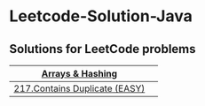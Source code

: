 # Leetcode-Solution-Java
## **Solutions for LeetCode problems**

| <a href = "src/main/java/Arrays & Hashing">Arrays & Hashing |  |
| ------------- | ------------- |
| <a href = "src/main/java/Arrays & Hashing/Contains_Duplicate.java">217.Contains Duplicate (EASY)  |  |

